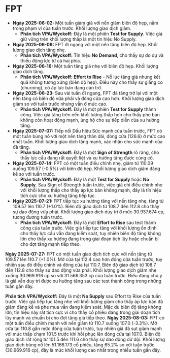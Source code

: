 # FPT

- **Ngày 2025-06-02:** Một tuần giảm giá với nến giảm biên độ hẹp, nằm trong phạm vi của tuần trước. Khối lượng giao dịch giảm.
    - **Phân tích VPA/Wyckoff:** Đây là một phiên **Test for Supply**. Việc giá giữ vững trên khối lượng thấp là một tín hiệu No Supply.
- **Ngày 2025-06-09:** FPT đi ngang với một nến tăng biên độ hẹp. Khối lượng giao dịch tăng nhẹ.
    - **Phân tích VPA/Wyckoff:** Tín hiệu **No Demand**, cho thấy sự do dự và thiếu động lực từ cả hai phía.
- **Ngày 2025-06-16:** Một tuần tăng giá nhẹ với biên độ hẹp. Khối lượng giao dịch tăng.
    - **Phân tích VPA/Wyckoff:** **Effort to Rise** - Nỗ lực tăng giá nhưng kết quả không tương xứng (biên độ hẹp). Điều này cho thấy sự giằng co (churning), có áp lực bán đang cản trở.
- **Ngày 2025-06-23:** Sau vài tuần đi ngang, FPT đã tăng trở lại với một nến tăng có biên độ vừa phải và đóng cửa cao hơn. Khối lượng giao dịch giảm so với tuần trước nhưng vẫn ở mức cao.
    - **Phân tích VPA/Wyckoff:** Đây là một phiên **Test for Supply** thành công. Việc giá tăng trên nền khối lượng thấp hơn cho thấy phe bán không còn hoạt động mạnh, ủng hộ cho sự tiếp diễn của xu hướng tăng.
- **Ngày 2025-07-07:** Tiếp nối Dấu hiệu Sức mạnh của tuần trước, FPT có một tuần bùng nổ với một nến tăng thân dài, đóng cửa (126.6) ở mức cao nhất tuần. Khối lượng giao dịch tăng mạnh, xác nhận cho sức mạnh của đà tăng.
    - **Phân tích VPA/Wyckoff:** Đây là một **Sign of Strength** rõ ràng, cho thấy lực cầu đang rất quyết liệt và xu hướng tăng được củng cố.
- **Ngày 2025-07-14:** FPT có một tuần điều chỉnh nhẹ, giảm từ 110.09 xuống 109.57 (-0.5%) với biên độ hẹp. Khối lượng giao dịch giảm đáng kể so với tuần trước.
    - **Phân tích VPA/Wyckoff:** Đây là một **Test for Supply** hoặc **No Supply**. Sau Sign of Strength tuần trước, việc giá chỉ điều chỉnh nhẹ với khối lượng thấp cho thấy áp lực bán không mạnh, đây là tín hiệu tích cực cho xu hướng tăng tiếp tục.
- **Ngày 2025-07-21:** FPT tiếp tục xu hướng tăng với nến tăng nhẹ, tăng từ 109.57 lên 110.7 (+1.0%). Biên độ giao dịch từ 108.7 đến 112.8 cho thấy sự dao động vừa phải. Khối lượng giao dịch duy trì ở mức 30.937.674 cp, tương đương tuần trước.
    - **Phân tích VPA/Wyckoff:** Đây là một **Effort to Rise** sau test thành công của tuần trước. Việc giá tiếp tục tăng với khối lượng ổn định cho thấy lực cầu vẫn đang kiểm soát, tuy nhiên biên độ tăng không lớn cho thấy xu hướng đang trong giai đoạn tích lũy hoặc chuẩn bị cho đợt tăng mạnh tiếp theo.


**Ngày 2025-07-27:** FPT có một tuần giao dịch tích cực với nến tăng từ 109.57 lên 110.7 (+1.0%). Mở cửa tại 112.4 cao hơn đóng cửa tuần trước, tuy nhiên sau đó điều chỉnh và đóng cửa tại 110.7. Biên độ giao dịch từ 108.7 đến 112.8 cho thấy sự dao động vừa phải. Khối lượng giao dịch giảm nhẹ xuống 30.969.916 cp so với 31.566.353 cp của tuần trước. Điều đáng chú ý là giá vẫn duy trì được xu hướng tăng sau các test thành công trong những tuần gần đây.

**Phân tích VPA/Wyckoff:** Đây là một **No Supply** sau Effort to Rise của tuần trước. Việc giá tiếp tục tăng nhẹ với khối lượng giảm cho thấy áp lực bán đã giảm đáng kể và phe mua vẫn đang kiểm soát. Mặc dù biên độ tăng không lớn, tín hiệu này rất tích cực vì cho thấy cổ phiếu đang trong giai đoạn tích lũy mạnh và chuẩn bị cho đợt tăng giá tiếp theo.
**Ngày 2025-08-03:** FPT có một tuần điều chỉnh mạnh với nến giảm từ 110.7 xuống 107.0 (-3.3%). Mở cửa tại 110.8 gần mức đóng cửa tuần trước, tuy nhiên giá đã sụt giảm mạnh với mức thấp chạm 101.5 trước khi hồi phục lên đóng cửa tại 107.0. Biên độ giao dịch rất rộng từ 101.5 đến 111.6 cho thấy sự dao động dữ dội. Khối lượng giao dịch bùng nổ lên 51.166.173 cổ phiếu, tăng 65.2% so với tuần trước (30.969.916 cp), đây là mức khối lượng cao nhất trong nhiều tuần gần đây.
